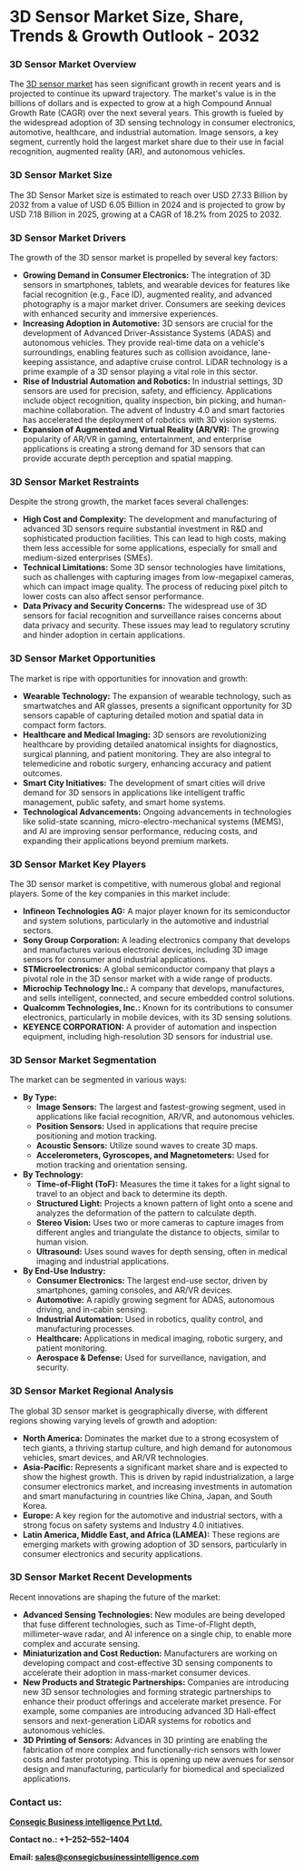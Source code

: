 # 3D Sensor Market Size, Share, Trends & Growth Outlook - 2032
<h3>3D Sensor Market Overview</h3>
The <a href="https://www.consegicbusinessintelligence.com/request-sample/3285">3D sensor market</a> has seen significant growth in recent years and is projected to continue its upward trajectory. The market's value is in the billions of dollars and is expected to grow at a high Compound Annual Growth Rate (CAGR) over the next several years. This growth is fueled by the widespread adoption of 3D sensing technology in consumer electronics, automotive, healthcare, and industrial automation. Image sensors, a key segment, currently hold the largest market share due to their use in facial recognition, augmented reality (AR), and autonomous vehicles.
<h3 class="section-title">3D Sensor Market Size</h3>
The 3D Sensor Market size is estimated to reach over USD 27.33 Billion by 2032 from a value of USD 6.05 Billion in 2024 and is projected to grow by USD 7.18 Billion in 2025, growing at a CAGR of 18.2% from 2025 to 2032.
<h3>3D Sensor Market Drivers</h3>
The growth of the 3D sensor market is propelled by several key factors:
<ul>
 	<li><b>Growing Demand in Consumer Electronics:</b> The integration of 3D sensors in smartphones, tablets, and wearable devices for features like facial recognition (e.g., Face ID), augmented reality, and advanced photography is a major market driver. Consumers are seeking devices with enhanced security and immersive experiences.</li>
 	<li><b>Increasing Adoption in Automotive:</b> 3D sensors are crucial for the development of Advanced Driver-Assistance Systems (ADAS) and autonomous vehicles. They provide real-time data on a vehicle's surroundings, enabling features such as collision avoidance, lane-keeping assistance, and adaptive cruise control. LiDAR technology is a prime example of a 3D sensor playing a vital role in this sector.</li>
 	<li><b>Rise of Industrial Automation and Robotics:</b> In industrial settings, 3D sensors are used for precision, safety, and efficiency. Applications include object recognition, quality inspection, bin picking, and human-machine collaboration. The advent of Industry 4.0 and smart factories has accelerated the deployment of robotics with 3D vision systems.</li>
 	<li><b>Expansion of Augmented and Virtual Reality (AR/VR):</b> The growing popularity of AR/VR in gaming, entertainment, and enterprise applications is creating a strong demand for 3D sensors that can provide accurate depth perception and spatial mapping.</li>
</ul>
<h3>3D Sensor Market Restraints</h3>
Despite the strong growth, the market faces several challenges:
<ul>
 	<li><b>High Cost and Complexity:</b> The development and manufacturing of advanced 3D sensors require substantial investment in R&amp;D and sophisticated production facilities. This can lead to high costs, making them less accessible for some applications, especially for small and medium-sized enterprises (SMEs).</li>
 	<li><b>Technical Limitations:</b> Some 3D sensor technologies have limitations, such as challenges with capturing images from low-megapixel cameras, which can impact image quality. The process of reducing pixel pitch to lower costs can also affect sensor performance.</li>
 	<li><b>Data Privacy and Security Concerns:</b> The widespread use of 3D sensors for facial recognition and surveillance raises concerns about data privacy and security. These issues may lead to regulatory scrutiny and hinder adoption in certain applications.</li>
</ul>
<h3>3D Sensor Market Opportunities</h3>
The market is ripe with opportunities for innovation and growth:
<ul>
 	<li><b>Wearable Technology:</b> The expansion of wearable technology, such as smartwatches and AR glasses, presents a significant opportunity for 3D sensors capable of capturing detailed motion and spatial data in compact form factors.</li>
 	<li><b>Healthcare and Medical Imaging:</b> 3D sensors are revolutionizing healthcare by providing detailed anatomical insights for diagnostics, surgical planning, and patient monitoring. They are also integral to telemedicine and robotic surgery, enhancing accuracy and patient outcomes.</li>
 	<li><b>Smart City Initiatives:</b> The development of smart cities will drive demand for 3D sensors in applications like intelligent traffic management, public safety, and smart home systems.</li>
 	<li><b>Technological Advancements:</b> Ongoing advancements in technologies like solid-state scanning, micro-electro-mechanical systems (MEMS), and AI are improving sensor performance, reducing costs, and expanding their applications beyond premium markets.</li>
</ul>
<h3>3D Sensor Market Key Players</h3>
The 3D sensor market is competitive, with numerous global and regional players. Some of the key companies in this market include:
<ul>
 	<li><b>Infineon Technologies AG:</b> A major player known for its semiconductor and system solutions, particularly in the automotive and industrial sectors.</li>
 	<li><b>Sony Group Corporation:</b> A leading electronics company that develops and manufactures various electronic devices, including 3D image sensors for consumer and industrial applications.</li>
 	<li><b>STMicroelectronics:</b> A global semiconductor company that plays a pivotal role in the 3D sensor market with a wide range of products.</li>
 	<li><b>Microchip Technology Inc.:</b> A company that develops, manufactures, and sells intelligent, connected, and secure embedded control solutions.</li>
 	<li><b>Qualcomm Technologies, Inc.:</b> Known for its contributions to consumer electronics, particularly in mobile devices, with its 3D sensing solutions.</li>
 	<li><b>KEYENCE CORPORATION:</b> A provider of automation and inspection equipment, including high-resolution 3D sensors for industrial use.</li>
</ul>
<h3>3D Sensor Market Segmentation</h3>
The market can be segmented in various ways:
<ul>
 	<li><b>By Type:</b>
<ul>
 	<li><b>Image Sensors:</b> The largest and fastest-growing segment, used in applications like facial recognition, AR/VR, and autonomous vehicles.</li>
 	<li><b>Position Sensors:</b> Used in applications that require precise positioning and motion tracking.</li>
 	<li><b>Acoustic Sensors:</b> Utilize sound waves to create 3D maps.</li>
 	<li><b>Accelerometers, Gyroscopes, and Magnetometers:</b> Used for motion tracking and orientation sensing.</li>
</ul>
</li>
 	<li><b>By Technology:</b>
<ul>
 	<li><b>Time-of-Flight (ToF):</b> Measures the time it takes for a light signal to travel to an object and back to determine its depth.</li>
 	<li><b>Structured Light:</b> Projects a known pattern of light onto a scene and analyzes the deformation of the pattern to calculate depth.</li>
 	<li><b>Stereo Vision:</b> Uses two or more cameras to capture images from different angles and triangulate the distance to objects, similar to human vision.</li>
 	<li><b>Ultrasound:</b> Uses sound waves for depth sensing, often in medical imaging and industrial applications.</li>
</ul>
</li>
 	<li><b>By End-Use Industry:</b>
<ul>
 	<li><b>Consumer Electronics:</b> The largest end-use sector, driven by smartphones, gaming consoles, and AR/VR devices.</li>
 	<li><b>Automotive:</b> A rapidly growing segment for ADAS, autonomous driving, and in-cabin sensing.</li>
 	<li><b>Industrial Automation:</b> Used in robotics, quality control, and manufacturing processes.</li>
 	<li><b>Healthcare:</b> Applications in medical imaging, robotic surgery, and patient monitoring.</li>
 	<li><b>Aerospace &amp; Defense:</b> Used for surveillance, navigation, and security.</li>
</ul>
</li>
</ul>
<h3>3D Sensor Market Regional Analysis</h3>
The global 3D sensor market is geographically diverse, with different regions showing varying levels of growth and adoption:
<ul>
 	<li><b>North America:</b> Dominates the market due to a strong ecosystem of tech giants, a thriving startup culture, and high demand for autonomous vehicles, smart devices, and AR/VR technologies.</li>
 	<li><b>Asia-Pacific:</b> Represents a significant market share and is expected to show the highest growth. This is driven by rapid industrialization, a large consumer electronics market, and increasing investments in automation and smart manufacturing in countries like China, Japan, and South Korea.</li>
 	<li><b>Europe:</b> A key region for the automotive and industrial sectors, with a strong focus on safety systems and Industry 4.0 initiatives.</li>
 	<li><b>Latin America, Middle East, and Africa (LAMEA):</b> These regions are emerging markets with growing adoption of 3D sensors, particularly in consumer electronics and security applications.</li>
</ul>
<h3>3D Sensor Market Recent Developments</h3>
Recent innovations are shaping the future of the market:
<ul>
 	<li><b>Advanced Sensing Technologies:</b> New modules are being developed that fuse different technologies, such as Time-of-Flight depth, millimeter-wave radar, and AI inference on a single chip, to enable more complex and accurate sensing.</li>
 	<li><b>Miniaturization and Cost Reduction:</b> Manufacturers are working on developing compact and cost-effective 3D sensing components to accelerate their adoption in mass-market consumer devices.</li>
 	<li><b>New Products and Strategic Partnerships:</b> Companies are introducing new 3D sensor technologies and forming strategic partnerships to enhance their product offerings and accelerate market presence. For example, some companies are introducing advanced 3D Hall-effect sensors and next-generation LiDAR systems for robotics and autonomous vehicles.</li>
 	<li><b>3D Printing of Sensors:</b> Advances in 3D printing are enabling the fabrication of more complex and functionally-rich sensors with lower costs and faster prototyping. This is opening up new avenues for sensor design and manufacturing, particularly for biomedical and specialized applications.</li>
</ul>
<h3><strong><b>Contact us:</b></strong></h3>
<a href="https://www.consegicbusinessintelligence.com/"><strong><u><b>Consegic Business intelligence Pvt Ltd.</b></u></strong></a>

<strong><b>Contact no.: +1–252–552–1404</b></strong>

<strong><b>Email: </b></strong><a href="mailto:sales@consegicbusinessintelligence.com"><strong><u><b>sales@consegicbusinessintelligence.com</b></u></strong></a>

&nbsp;
